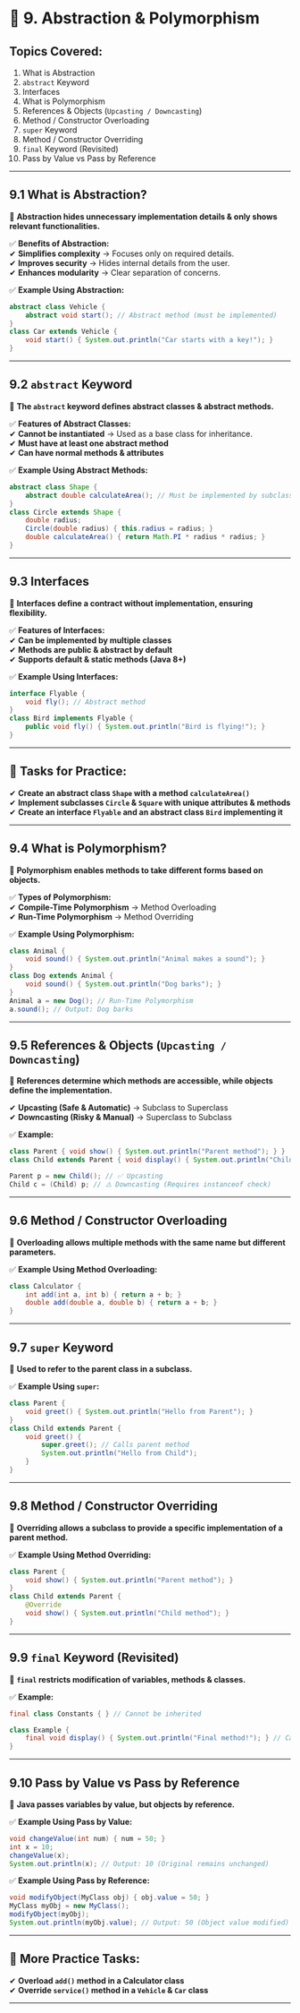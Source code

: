 
# 📌 9. Abstraction & Polymorphism  

## **Topics Covered:**  
1. What is Abstraction  
2. `abstract` Keyword  
3. Interfaces  
4. What is Polymorphism  
5. References & Objects (`Upcasting / Downcasting`)  
6. Method / Constructor Overloading  
7. `super` Keyword  
8. Method / Constructor Overriding  
9. `final` Keyword (Revisited)  
10. Pass by Value vs Pass by Reference  

---

## **9.1 What is Abstraction?**  
📌 **Abstraction hides unnecessary implementation details & only shows relevant functionalities.**  

✅ **Benefits of Abstraction:**  
✔ **Simplifies complexity** → Focuses only on required details.  
✔ **Improves security** → Hides internal details from the user.  
✔ **Enhances modularity** → Clear separation of concerns.  

✅ **Example Using Abstraction:**  
```java
abstract class Vehicle {
    abstract void start(); // Abstract method (must be implemented)
}
class Car extends Vehicle {
    void start() { System.out.println("Car starts with a key!"); }
}
```
---

## **9.2 `abstract` Keyword**  
📌 **The `abstract` keyword defines abstract classes & abstract methods.**  

✅ **Features of Abstract Classes:**  
✔ **Cannot be instantiated** → Used as a base class for inheritance.  
✔ **Must have at least one abstract method**  
✔ **Can have normal methods & attributes**  

✅ **Example Using Abstract Methods:**  
```java
abstract class Shape {
    abstract double calculateArea(); // Must be implemented by subclasses
}
class Circle extends Shape {
    double radius;
    Circle(double radius) { this.radius = radius; }
    double calculateArea() { return Math.PI * radius * radius; }
}
```

---

## **9.3 Interfaces**  
📌 **Interfaces define a contract without implementation, ensuring flexibility.**  

✅ **Features of Interfaces:**  
✔ **Can be implemented by multiple classes**  
✔ **Methods are public & abstract by default**  
✔ **Supports default & static methods (Java 8+)**  

✅ **Example Using Interfaces:**  
```java
interface Flyable {
    void fly(); // Abstract method
}
class Bird implements Flyable {
    public void fly() { System.out.println("Bird is flying!"); }
}
```

---

## **🔹 Tasks for Practice:**  
✔ **Create an abstract class `Shape` with a method `calculateArea()`**  
✔ **Implement subclasses `Circle` & `Square` with unique attributes & methods**  
✔ **Create an interface `Flyable` and an abstract class `Bird` implementing it**  

---

## **9.4 What is Polymorphism?**  
📌 **Polymorphism enables methods to take different forms based on objects.**  

✅ **Types of Polymorphism:**  
✔ **Compile-Time Polymorphism** → Method Overloading  
✔ **Run-Time Polymorphism** → Method Overriding  

✅ **Example Using Polymorphism:**  
```java
class Animal {
    void sound() { System.out.println("Animal makes a sound"); }
}
class Dog extends Animal {
    void sound() { System.out.println("Dog barks"); }
}
Animal a = new Dog(); // Run-Time Polymorphism
a.sound(); // Output: Dog barks
```

---

## **9.5 References & Objects (`Upcasting / Downcasting`)**  
📌 **References determine which methods are accessible, while objects define the implementation.**  

✔ **Upcasting (Safe & Automatic)** → Subclass to Superclass  
✔ **Downcasting (Risky & Manual)** → Superclass to Subclass  

✅ **Example:**  
```java
class Parent { void show() { System.out.println("Parent method"); } }
class Child extends Parent { void display() { System.out.println("Child method"); } }

Parent p = new Child(); // ✅ Upcasting
Child c = (Child) p; // ⚠️ Downcasting (Requires instanceof check)
```

---

## **9.6 Method / Constructor Overloading**  
📌 **Overloading allows multiple methods with the same name but different parameters.**  

✅ **Example Using Method Overloading:**  
```java
class Calculator {
    int add(int a, int b) { return a + b; }
    double add(double a, double b) { return a + b; }
}
```

---

## **9.7 `super` Keyword**  
📌 **Used to refer to the parent class in a subclass.**  

✅ **Example Using `super`:**  
```java
class Parent {
    void greet() { System.out.println("Hello from Parent"); }
}
class Child extends Parent {
    void greet() {
        super.greet(); // Calls parent method
        System.out.println("Hello from Child");
    }
}
```

---

## **9.8 Method / Constructor Overriding**  
📌 **Overriding allows a subclass to provide a specific implementation of a parent method.**  

✅ **Example Using Method Overriding:**  
```java
class Parent {
    void show() { System.out.println("Parent method"); }
}
class Child extends Parent {
    @Override
    void show() { System.out.println("Child method"); }
}
```

---

## **9.9 `final` Keyword (Revisited)**  
📌 **`final` restricts modification of variables, methods & classes.**  

✅ **Example:**  
```java
final class Constants { } // Cannot be inherited

class Example {
    final void display() { System.out.println("Final method!"); } // Cannot be overridden
}
```

---

## **9.10 Pass by Value vs Pass by Reference**  
📌 **Java passes variables by value, but objects by reference.**  

✅ **Example Using Pass by Value:**  
```java
void changeValue(int num) { num = 50; }
int x = 10;
changeValue(x);
System.out.println(x); // Output: 10 (Original remains unchanged)
```

✅ **Example Using Pass by Reference:**  
```java
void modifyObject(MyClass obj) { obj.value = 50; }
MyClass myObj = new MyClass();
modifyObject(myObj);
System.out.println(myObj.value); // Output: 50 (Object value modified)
```

---

## **🔹 More Practice Tasks:**  
✔ **Overload `add()` method in a Calculator class**  
✔ **Override `service()` method in a `Vehicle` & `Car` class**  

---
